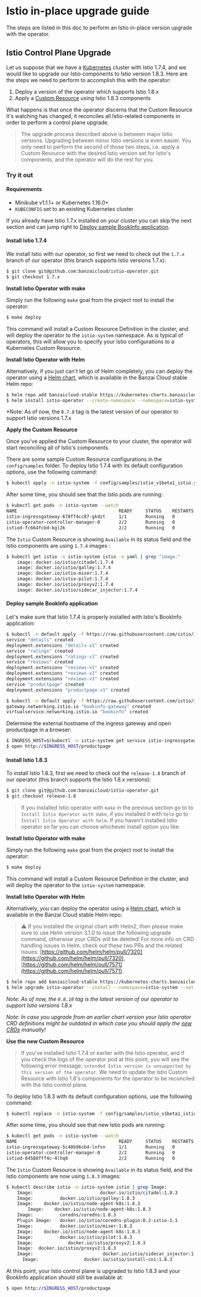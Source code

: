 # Istio in-place upgrade guide

The steps are listed in this doc to perform an Istio in-place version upgrade with the operator.

## Istio Control Plane Upgrade

Let us suppose that we have a [Kubernetes](https://kubernetes.io/) cluster with Istio 1.7.4, and we would like to upgrade our Istio components to Istio version 1.8.3. Here are the steps we need to perform to accomplish this with the operator:

1. Deploy a version of the operator which supports Istio 1.8.x
2. Apply a [Custom Resource](https://kubernetes.io/docs/concepts/extend-kubernetes/api-extension/custom-resources/) using Istio 1.8.3 components

What happens is that once the operator discerns that the Custom Resource it's watching has changed, it reconciles all Istio-related components in order to perform a control plane upgrade.

> The upgrade process described above is between major Istio versions. Upgrading between minor Istio versions is even easier. You only need to perform the second of those two steps, i.e. apply a Custom Resource with the desired Istio version set for Istio's components, and the operator will do the rest for you.

### Try it out

#### Requirements

- Minikube v1.1.1+ or Kubernetes 1.16.0+
- `KUBECONFIG` set to an existing Kubernetes cluster

If you already have Istio 1.7.x installed on your cluster you can skip the next section and can jump right to [Deploy sample BookInfo application](#deploy-sample-bookinfo-application).

#### Install Istio 1.7.4

We install Istio with our operator, so first we need to check out the `1.7.x` branch of our operator (this branch supports Istio versions 1.7.x):

```bash
$ git clone git@github.com:banzaicloud/istio-operator.git
$ git checkout 1.7.x
```

**Install Istio Operator with make**

Simply run the following `make` goal from the project root to install the operator:

```bash
$ make deploy
```

This command will install a Custom Resource Definition in the cluster, and will deploy the operator to the `istio-system` namespace.
As is typical of operators, this will allow you to specify your Istio configurations to a Kubernetes Custom Resource.

**Install Istio Operator with Helm**

Alternatively, if you just can't let go of Helm completely, you can deploy the operator using a [Helm chart](https://github.com/banzaicloud/banzai-charts/tree/master/istio-operator), which is available in the Banzai Cloud stable Helm repo:

```bash
$ helm repo add banzaicloud-stable https://kubernetes-charts.banzaicloud.com
$ helm install istio-operator --create-namespace --namespace=istio-system --set-string operator.image.tag=0.6.13 --set-string istioVersion=1.7 banzaicloud-stable/istio-operator
```

*Note: As of now, the `0.7.8` tag is the latest version of our operator to support Istio versions 1.7.x

**Apply the Custom Resource**

Once you've applied the Custom Resource to your cluster, the operator will start reconciling all of Istio's components.

There are some sample Custom Resource configurations in the `config/samples` folder. To deploy Istio 1.7.4 with its default configuration options, use the following command:

```bash
$ kubectl apply -n istio-system -f config/samples/istio_v1beta1_istio.yaml
```

After some time, you should see that the Istio pods are running:

```bash
$ kubectl get pods -n istio-system --watch
NAME                                      READY     STATUS    RESTARTS   AGE
istio-ingressgateway-678ff4cc87-gkdzt     1/1       Running   0          1m
istio-operator-controller-manager-0       2/2       Running   0          9m
istiod-fc664fcbd-kgl2k                    2/2       Running   0          1m
```

The `Istio` Custom Resource is showing `Available` in its status field and the Istio components are using `1.7.4` images :

```bash
$ kubectl get istio -n istio-system istio -o yaml | grep "image:"
    image: docker.io/istio/citadel:1.7.4
    image: docker.io/istio/galley:1.7.4
    image: docker.io/istio-mixer:1.7.4
    image: docker.io/istio-pilot:1.7.4
    image: docker.io/istio/proxyv2:1.7.4
    image: docker.io/istio/sidecar_injector:1.7.4
```

#### Deploy sample BookInfo application

Let's make sure that Istio 1.7.4 is properly installed with Istio's BookInfo application:

```bash
$ kubectl -n default apply -f https://raw.githubusercontent.com/istio/istio/1.7.4/samples/bookinfo/platform/kube/bookinfo.yaml
service "details" created
deployment.extensions "details-v1" created
service "ratings" created
deployment.extensions "ratings-v1" created
service "reviews" created
deployment.extensions "reviews-v1" created
deployment.extensions "reviews-v2" created
deployment.extensions "reviews-v3" created
service "productpage" created
deployment.extensions "productpage-v1" created

$ kubectl -n default apply -f https://raw.githubusercontent.com/istio/istio/1.7.4/samples/bookinfo/networking/bookinfo-gateway.yaml
gateway.networking.istio.io "bookinfo-gateway" created
virtualservice.networking.istio.io "bookinfo" created
```

Determine the external hostname of the ingress gateway and open productpage in a browser:

```bash
$ INGRESS_HOST=$(kubectl -n istio-system get service istio-ingressgateway -o jsonpath='{.status.loadBalancer.ingress[0].ip}')
$ open http://$INGRESS_HOST/productpage
```

#### Install Istio 1.8.3

To install Istio 1.8.3, first we need to check out the `release-1.8` branch of our operator (this branch supports the Istio 1.8.x versions):

```bash
$ git clone git@github.com:banzaicloud/istio-operator.git
$ git checkout release-1.8
```

> If you installed Istio operator with `make` in the previous section go to to `Install Istio Operator with make`, if you installed it with `helm` go to `Install Istio Operator with helm`. If you haven't installed Istio operator so far you can choose whichever install option you like.

**Install Istio Operator with make**

Simply run the following `make` goal from the project root to install the operator:

```bash
$ make deploy
```

This command will install a Custom Resource Definition in the cluster, and will deploy the operator to the `istio-system` namespace.

**Install Istio Operator with Helm**

Alternatively, you can deploy the operator using a [Helm chart](https://github.com/banzaicloud/banzai-charts/tree/master/istio-operator), which is available in the Banzai Cloud stable Helm repo:

> :warning: If you installed the original chart with Helm2, then please make sure to use Helm version 3.1.0 to issue the following upgrade command, otherwise your CRDs will be deleted!
> For more info on CRD handling issues in Helm, check out these two PRs and the related issues: [https://github.com/helm/helm/pull/7320](https://github.com/helm/helm/pull/7320), [https://github.com/helm/helm/pull/7571](https://github.com/helm/helm/pull/7571).

```bash
$ helm repo add banzaicloud-stable https://kubernetes-charts.banzaicloud.com
$ helm upgrade istio-operator --install --namespace=istio-system --set-string operator.image.tag=0.8.10 --set-string istioVersion=1.8.3 banzaicloud-stable/istio-operator
```

*Note: As of now, the `0.8.10` tag is the latest version of our operator to support Istio versions 1.8.x*

*Note: In case you upgrade from an earlier chart version your Istio operator CRD definitions might be outdated in which case you should apply the [new CRDs](../../deploy/charts/istio-operator/crds) manually!*

**Use the new Custom Resource**

> If you've installed Istio 1.7.4 or earlier with the Istio operator, and if you check the logs of the operator pod at this point, you will see the following error message: `intended Istio version is unsupported by this version of the operator`. We need to update the Istio Custom Resource with Istio 1.8's components for the operator to be reconciled with the Istio control plane.

To deploy Istio 1.8.3 with its default configuration options, use the following command:

```bash
$ kubectl replace -n istio-system -f config/samples/istio_v1beta1_istio.yaml
```

After some time, you should see that new Istio pods are running:

```bash
$ kubectl get pods -n istio-system --watch
NAME                                      READY     STATUS    RESTARTS   AGE
istio-ingressgateway-5c48b96cb4-lnfsn     1/1       Running   0          7m
istio-operator-controller-manager-0       2/2       Running   0          16m
istiod-84588fff4c-4lhq8                   2/2       Running   0          7m
```

The `Istio` Custom Resource is showing `Available` in its status field, and the Istio components are now using `1.8.3` images:

```bash
$ kubectl describe istio -n istio-system istio | grep Image:
    Image:                         docker.io/istio/citadel:1.8.3
    Image:          docker.io/istio/galley:1.8.3
    Image:    docker.io/istio/node-agent-k8s:1.8.3
        Image:    docker.io/istio/node-agent-k8s:1.8.3
    Image:          coredns/coredns:1.8.3
    Plugin Image:   docker.io/istio/coredns-plugin:0.2-istio-1.1
    Image:          docker.io/istio/mixer:1.8.3
    Image:    docker.io/istio/node-agent-k8s:1.8.3
    Image:          docker.io/istio/pilot:1.8.3
    Image:             docker.io/istio/proxyv2:1.8.3
    Image:  docker.io/istio/proxyv2:1.8.3
    Image:                          docker.io/istio/sidecar_injector:1.8.3
      Image:                 docker.io/istio/install-cni:1.8.3
```

At this point, your Istio control plane is upgraded to Istio 1.8.3 and your BookInfo application should still be available at:
```bash
$ open http://$INGRESS_HOST/productpage
```

